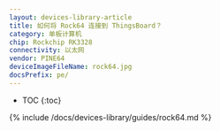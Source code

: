 ```yaml
---
layout: devices-library-article
title: 如何将 Rock64 连接到 ThingsBoard？
category: 单板计算机
chip: Rockchip RK3328
connectivity: 以太网
vendor: PINE64
deviceImageFileName: rock64.jpg
docsPrefix: pe/
---
```



* TOC
{:toc}

{% include /docs/devices-library/guides/rock64.md %}
